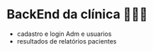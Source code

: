 # BackEnd da clínica 👩🏼‍⚕️

- cadastro e login Adm e usuarios 
- resultados de relatórios pacientes 

